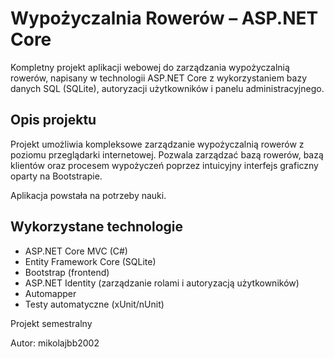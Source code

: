 # Wypożyczalnia Rowerów – ASP.NET Core

Kompletny projekt aplikacji webowej do zarządzania wypożyczalnią rowerów, napisany w technologii ASP.NET Core z wykorzystaniem bazy danych SQL (SQLite), autoryzacji użytkowników i panelu administracyjnego.

## Opis projektu

Projekt umożliwia kompleksowe zarządzanie wypożyczalnią rowerów z poziomu przeglądarki internetowej. Pozwala zarządzać bazą rowerów, bazą klientów oraz procesem wypożyczeń poprzez intuicyjny interfejs graficzny oparty na Bootstrapie.

Aplikacja powstała na potrzeby nauki.


## Wykorzystane technologie

- ASP.NET Core MVC (C#)
- Entity Framework Core (SQLite)
- Bootstrap (frontend)
- ASP.NET Identity (zarządzanie rolami i autoryzacją użytkowników)
- Automapper
- Testy automatyczne (xUnit/nUnit)

Projekt semestralny

Autor: mikolajbb2002



